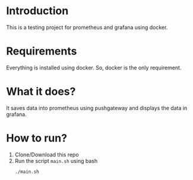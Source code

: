 # Introduction
This is a testing project for prometheus and grafana using docker.

# Requirements
Everything is installed using docker. So, docker is the only requirement.

# What it does?
It saves data into prometheus using pushgateway and displays the data in grafana.

# How to run?
1. Clone/Download this repo
2. Run the script `main.sh` using bash
    ```bash
    ./main.sh
    ```